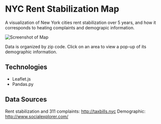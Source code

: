 # NYC Rent Stabilization Map

A visualization of New York cities rent stabilization over 5 years, and how it corresponds to heating complaints and demograpic information. 

![Screenshot of Map](http://i.imgur.com/RT5guhW.png?1)

Data is organized by zip code. Click on an area to view a pop-up of its demographic information. 

## Technologies

* Leaflet.js
* Pandas.py
 
## Data Sources

Rent stabilization and 311 complaints: http://taxbills.nyc
Demographic: http://www.socialexplorer.com/







